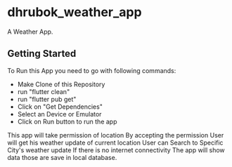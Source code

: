 # dhrubok_weather_app

A Weather App.

## Getting Started

To Run this App you need to go with following commands:

- Make Clone of this Repository
- run "flutter clean"
- run "flutter pub get"
- Click on "Get Dependencies"
- Select an Device or Emulator 
- Click on Run button to run the app

This app will take permission of location
By accepting the permission User will get his weather update of current location
User can Search to Specific City's weather update
If there is no internet connectivity The app will show data those are save in local database.
